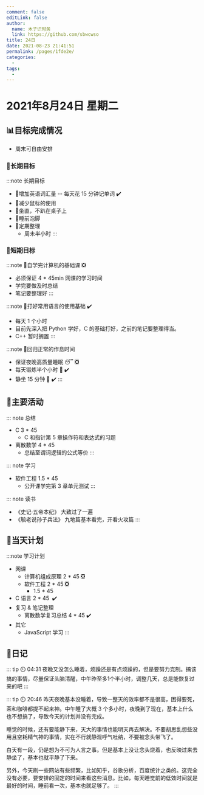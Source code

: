 ```yaml
---
comment: false
editLink: false
author: 
  name: 木子识时务
  link: https://github.com/sbwcwso
title: 24日
date: 2021-08-23 21:41:51
permalink: /pages/1fde2e/
categories: 
  - 
tags: 
  - 
---
```


# 2021年8月24日 星期二

## 📊目标完成情况

- 周末可自由安排

### 🐺长期目标

:::note 长期目标
- 🚢增加英语词汇量 -- 每天花 15 分钟记单词  ✔️
- 🚢减少鼠标的使用
- 🚢坐直，不趴在桌子上
- 🚢睡前泡脚
- 🚢定期整理
  - 周未半小时
:::

### 🐆短期目标

:::note 🚗自学完计算机的基础课  ❎
- 必须保证 4 * 45min 网课的学习时间
- 学完要做及时总结
- 笔记要整理好
:::

:::note 🚗打好常用语言的使用基础  ✔️
- 每天 1 个小时
- 目前先深入把 Python 学好，C 的基础打好，之前的笔记要整理得当。
- C++ 暂时搁置
:::

:::note 🚗回归正常的作息时间
- 保证夜晚高质量睡眠 😴  ❎
- 每天锻炼半个小时 🏃  ✔️
- 静坐 15 分钟 🙏  ✔️
:::

## 🏃主要活动

::: note 总结
- C 3 * 45  
  - C 和指针第 5 章操作符和表达式的习题
- 离散数学 4 * 45
  - 总结至谓词逻辑的公式等价
:::

::: note 学习
- 软件工程 1.5 * 45
  - 公开课学完第 3 章单元测试
:::


::: note 读书  
- 《史记·五帝本纪》 大致过了一遍
- 《毓老说孙子兵法》 九地篇基本看完，开看火攻篇
:::


## 📓当天计划

:::note 学习计划
- 网课
  - 计算机组成原理 2 * 45  ❎
  - 软件工程 2 * 45  ❎
    - 1.5 * 45
- C 语言 2 * 45 ️ ✔️
- 复习 & 笔记整理
  - 离散数学复习总结 4 * 45 ✔️
- 其它
  - JavaScript 学习
:::

## 🤔日记

::: tip ⏲️ 04:31
夜晚又没怎么睡着，烦躁还是有点烦躁的，但是要努力克制。搞该搞的事情，尽量保证头脑清醒，中午昨至多1个半小时，调整几天，总是能恢复过来的吧
:::

::: tip ⏲️ 20:46
昨天夜晚基本没睡着，导致一整天的效率都不是很高，困得要死，茶和咖啡都提不起来神。中午睡了大概 3 个多小时，夜晚到了现在，基本上什么也不想搞了，导致今天的计划并没有完成。

睡觉的时候，还有要能静下来，天大的事情也能明天再去解决。不要胡思乱想些没用且空耗精气神的事情，实在不行就静观呼气吐纳，不要被念头带飞了。

白天有一段，仍是想为不可为人言之事。但是基本上没让念头烧着，也反映过来去静坐了，基本也就平静了下来。

另外，今天刷一些网站有些频繁，比如知乎，谷歌分析，百度统计之类的。这完全没有必要，要安排的固定的时间来看这些消息。比如，每天睡觉前的低效时间就是最好的时间，睡前看一次，基本也就足够了。
:::
